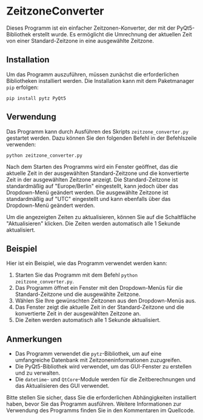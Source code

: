 # ZeitzoneConverter

Dieses Programm ist ein einfacher Zeitzonen-Konverter, der mit der PyQt5-Bibliothek erstellt wurde. Es ermöglicht die Umrechnung der aktuellen Zeit von einer Standard-Zeitzone in eine ausgewählte Zeitzone.

## Installation

Um das Programm auszuführen, müssen zunächst die erforderlichen Bibliotheken installiert werden. Die Installation kann mit dem Paketmanager `pip` erfolgen:

`pip install pytz PyQt5`


## Verwendung

Das Programm kann durch Ausführen des Skripts `zeitzone_converter.py` gestartet werden. Dazu können Sie den folgenden Befehl in der Befehlszeile verwenden:

`python zeitzone_converter.py`


Nach dem Starten des Programms wird ein Fenster geöffnet, das die aktuelle Zeit in der ausgewählten Standard-Zeitzone und die konvertierte Zeit in der ausgewählten Zeitzone anzeigt. Die Standard-Zeitzone ist standardmäßig auf "Europe/Berlin" eingestellt, kann jedoch über das Dropdown-Menü geändert werden. Die ausgewählte Zeitzone ist standardmäßig auf "UTC" eingestellt und kann ebenfalls über das Dropdown-Menü geändert werden.

Um die angezeigten Zeiten zu aktualisieren, können Sie auf die Schaltfläche "Aktualisieren" klicken. Die Zeiten werden automatisch alle 1 Sekunde aktualisiert.

## Beispiel

Hier ist ein Beispiel, wie das Programm verwendet werden kann:

1. Starten Sie das Programm mit dem Befehl `python zeitzone_converter.py`.
2. Das Programm öffnet ein Fenster mit den Dropdown-Menüs für die Standard-Zeitzone und die ausgewählte Zeitzone.
3. Wählen Sie Ihre gewünschten Zeitzonen aus den Dropdown-Menüs aus.
4. Das Fenster zeigt die aktuelle Zeit in der Standard-Zeitzone und die konvertierte Zeit in der ausgewählten Zeitzone an.
5. Die Zeiten werden automatisch alle 1 Sekunde aktualisiert.

## Anmerkungen

- Das Programm verwendet die `pytz`-Bibliothek, um auf eine umfangreiche Datenbank mit Zeitzoneninformationen zuzugreifen.
- Die PyQt5-Bibliothek wird verwendet, um das GUI-Fenster zu erstellen und zu verwalten.
- Die `datetime`- und `QtCore`-Module werden für die Zeitberechnungen und das Aktualisieren des GUI verwendet.

Bitte stellen Sie sicher, dass Sie die erforderlichen Abhängigkeiten installiert haben, bevor Sie das Programm ausführen. Weitere Informationen zur Verwendung des Programms finden Sie in den Kommentaren im Quellcode.
